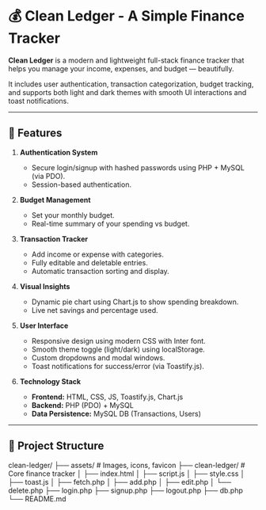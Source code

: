 # 💰 Clean Ledger - A Simple Finance Tracker

**Clean Ledger** is a modern and lightweight full-stack finance tracker that helps you manage your income, expenses, and budget — beautifully.

It includes user authentication, transaction categorization, budget tracking, and supports both light and dark themes with smooth UI interactions and toast notifications.

---

## 🚀 Features

1. **Authentication System**

   - Secure login/signup with hashed passwords using PHP + MySQL (via PDO).
   - Session-based authentication.

2. **Budget Management**

   - Set your monthly budget.
   - Real-time summary of your spending vs budget.

3. **Transaction Tracker**

   - Add income or expense with categories.
   - Fully editable and deletable entries.
   - Automatic transaction sorting and display.

4. **Visual Insights**

   - Dynamic pie chart using Chart.js to show spending breakdown.
   - Live net savings and percentage used.

5. **User Interface**

   - Responsive design using modern CSS with Inter font.
   - Smooth theme toggle (light/dark) using localStorage.
   - Custom dropdowns and modal windows.
   - Toast notifications for success/error (via Toastify.js).

6. **Technology Stack**
   - **Frontend:** HTML, CSS, JS, Toastify.js, Chart.js
   - **Backend:** PHP (PDO) + MySQL
   - **Data Persistence:** MySQL DB (Transactions, Users)

---

## 📁 Project Structure

clean-ledger/
├── assets/ # Images, icons, favicon
├── clean-ledger/ # Core finance tracker
│ ├── index.html
│ ├── script.js
│ ├── style.css
│ ├── toast.js
│ ├── fetch.php
│ ├── add.php
│ ├── edit.php
│ └── delete.php
├── login.php
├── signup.php
├── logout.php
├── db.php
└── README.md
